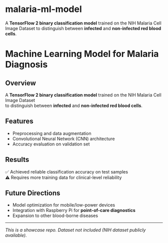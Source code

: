# malaria-ml-model
A **TensorFlow 2 binary classification model** trained on the NIH Malaria Cell Image Dataset   to distinguish between **infected** and **non-infected red blood cells**.
# Machine Learning Model for Malaria Diagnosis

## Overview
A **TensorFlow 2 binary classification model** trained on the NIH Malaria Cell Image Dataset  
to distinguish between **infected** and **non-infected red blood cells**.

## Features
- Preprocessing and data augmentation  
- Convolutional Neural Network (CNN) architecture  
- Accuracy evaluation on validation set  

## Results
✅ Achieved reliable classification accuracy on test samples  
⚠️ Requires more training data for clinical-level reliability  

## Future Directions
- Model optimization for mobile/low-power devices  
- Integration with Raspberry Pi for **point-of-care diagnostics**  
- Expansion to other blood-borne diseases  

---

*This is a showcase repo. Dataset not included (NIH dataset publicly available).*
